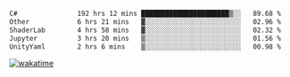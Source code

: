 <!--START_SECTION:waka-->

```txt
C#               192 hrs 12 mins ██████████████████████▒░░   89.68 %
Other            6 hrs 21 mins   ▓░░░░░░░░░░░░░░░░░░░░░░░░   02.96 %
ShaderLab        4 hrs 58 mins   ▓░░░░░░░░░░░░░░░░░░░░░░░░   02.32 %
Jupyter          3 hrs 20 mins   ▒░░░░░░░░░░░░░░░░░░░░░░░░   01.56 %
UnityYaml        2 hrs 6 mins    ▒░░░░░░░░░░░░░░░░░░░░░░░░   00.98 %
```

<!--END_SECTION:waka-->
[![wakatime](https://wakatime.com/badge/user/6c2f442e-41b4-42e3-bc06-d5d8203ad1da.svg)](https://wakatime.com/@6c2f442e-41b4-42e3-bc06-d5d8203ad1da)
